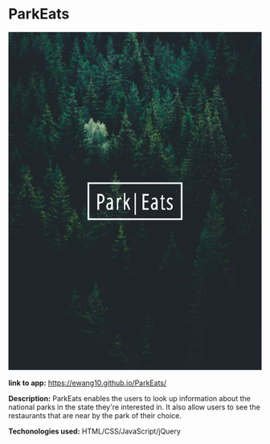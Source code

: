 # ParkEats 

![](images/ParkEats.PNG)

**link to app:** 
https://ewang10.github.io/ParkEats/

**Description:**
ParkEats enables the users to look up information about the national parks in the state they're interested in.
It also allow users to see the restaurants that are near by the park of their choice.

**Techonologies used:**
HTML/CSS/JavaScript/jQuery
